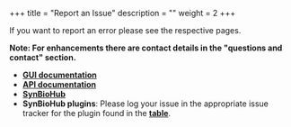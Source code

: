 +++ 
title = "Report an Issue" 
description = "" 
weight = 2
+++

If you want to report an error please see the respective pages. 

**Note: For enhancements there are contact details in the "questions and contact" section.**

* **[GUI documentation](https://github.com/SynBioHub/synbiohub.github.io/issues)**
* **[API documentation](https://github.com/SynBioHub/api-docs/issues)**
* **[SynBioHub](https://github.com/SynBioHub/synbiohub/issues)** 
* **SynBioHub plugins**: Please log your issue in the appropriate issue tracker for the plugin found in the **[table](https://synbiohub.github.io/synbiohub-docker/#plugins)**.
